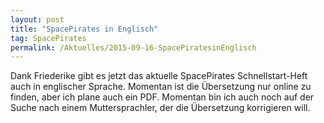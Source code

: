 ```yaml
---
layout: post
title: "SpacePirates in Englisch"
tag: SpacePirates
permalink: /Aktuelles/2015-09-16-SpacePiratesinEnglisch
---
```


Dank Friederike gibt es jetzt das aktuelle SpacePirates Schnellstart-Heft auch in englischer Sprache. Momentan ist die Übersetzung nur online zu finden, aber ich plane auch ein PDF. Momentan bin ich auch noch auf der Suche nach einem Muttersprachler, der die Übersetzung korrigieren will.
